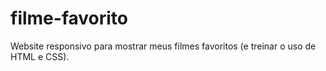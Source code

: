 # filme-favorito
Website responsivo para mostrar meus filmes favoritos (e treinar o uso de HTML e CSS).
